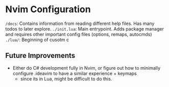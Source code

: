 # Nvim Configuration
`/docs`: Contains information from reading different help files. Has many todos to later explore.
`./init.lua`: Main entrypoint. Adds package manager and requires other important config files (options, remaps, autocmds)
`./lua/`: Beginning of cusotm c

## Future Improvements
- Either do C# development fully in Nvim, or figure out how to minimally configure .ideavim to have a similar experience + keymaps
    - since its in Lua, might be difficult to do this.  
